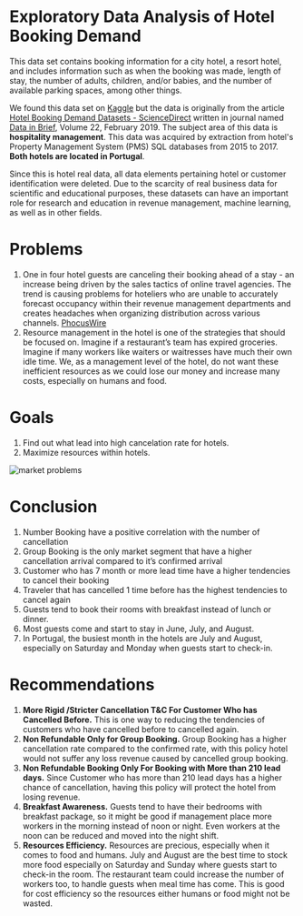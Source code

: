 # Exploratory Data Analysis of Hotel Booking Demand
This data set contains booking information for a city hotel, a resort hotel, and includes information such as when the booking was made, length of stay, the number of adults, children, and/or babies, and the number of available parking spaces, among other things.

We found this data set on [Kaggle](https://www.kaggle.com/jessemostipak/hotel-booking-demand) but the data is originally from the article [Hotel Booking Demand Datasets - ScienceDirect](https://www.sciencedirect.com/science/article/pii/S2352340918315191) written in journal named [Data in Brief](https://www.sciencedirect.com/journal/data-in-brief), Volume 22, February 2019. 
The subject area of this data is **hospitality management**. This data was acquired by extraction from hotel's Property Management System (PMS) SQL databases from 2015 to 2017. **Both hotels are located in Portugal**.

Since this is hotel real data, all data elements pertaining hotel or customer identification were deleted. Due to the scarcity of real business data for scientific and educational purposes, these datasets can have an important role for research and education in revenue management, machine learning, as well as in other fields.

# Problems
1. One in four hotel guests are canceling their booking ahead of a stay - an increase being driven by the sales tactics of online travel agencies.
The trend is causing problems for hoteliers who are unable to accurately forecast occupancy within their revenue management departments and creates headaches when organizing distribution across various channels. [PhocusWire](https://www.phocuswire.com/Hotel-distribution-market-share-distribution-analysis#:~:text=The%20average%20cancelation%20rate%20in,of%206.4%25%20over%20four%20years)
2. Resource management in the hotel is one of the strategies that should be focused on. Imagine if a restaurant’s team has expired groceries. Imagine if many workers like waiters or waitresses have much their own idle time. 
We, as a management level of the hotel, do not want these inefficient resources as we could lose our money and increase many costs, especially on humans and food.

# Goals
1. Find out what lead into high cancelation rate for hotels.
2. Maximize resources within hotels.


![market problems](https://github.com/brdx88/hotel_booking_demand_EDA/blob/main1.png?raw=true)




# Conclusion
1. Number Booking have a positive correlation with the number of cancellation
2. Group Booking is the only market segment that have a higher cancellation  arrival  compared to it’s confirmed arrival
3. Customer who has 7 month or more lead time have a higher tendencies to cancel their booking
4. Traveler that has cancelled 1 time before has the highest tendencies to cancel again
5. Guests tend to book their rooms with breakfast instead of lunch or dinner.
6. Most guests come and start to stay in June, July, and August.
7. In Portugal, the busiest month in the hotels are July and August, especially on Saturday and Monday when guests start to check-in.

# Recommendations
1. **More Rigid /Stricter  Cancellation T&C  For Customer Who has Cancelled Before.** This is  one way to  reducing the tendencies of customers who have cancelled before to cancelled again.
2. **Non Refundable Only for Group Booking.** Group Booking has a higher cancellation rate compared to the confirmed rate,  with this policy hotel would not suffer  any loss revenue caused by cancelled group booking.
3. **Non Refundable Booking Only For Booking with More than 210 lead days.** Since Customer who has more than 210  lead days has a higher chance of cancellation, having this policy will protect the hotel from losing revenue.
4. **Breakfast Awareness.** Guests tend to have their bedrooms with breakfast package, so it might be good if management place more workers in the morning instead of noon or night. Even workers at the noon can be reduced and moved into the night shift. 
5. **Resources Efficiency.** Resources are precious, especially when it comes to food and humans. July and August are the best time to stock more food especially on Saturday and Sunday where guests start to check-in the room. The restaurant team could increase the number of workers too, to handle guests when meal time has come. This is good for cost efficiency so the resources either humans or food might not be wasted.
